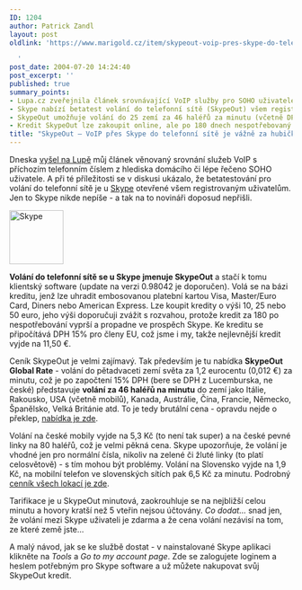 ```yaml
---
ID: 1204
author: Patrick Zandl
layout: post
oldlink: 'https://www.marigold.cz/item/skypeout-voip-pres-skype-do-telefonni-site-je-vazne-za-hubicku

  '
post_date: 2004-07-20 14:24:40
post_excerpt: ''
published: true
summary_points:
- Lupa.cz zveřejnila článek srovnávající VoIP služby pro SOHO uživatele.
- Skype nabízí betatest volání do telefonní sítě (SkypeOut) všem registrovaným uživatelům.
- SkypeOut umožňuje volání do 25 zemí za 46 haléřů za minutu (včetně DPH).
- Kredit SkypeOut lze zakoupit online, ale po 180 dnech nespotřebovaný propadá.
title: "SkypeOut – VoIP přes Skype do telefonní sítě je vážně za hubičku"
---
```


<p>
Dneska <a href="http://www.lupa.cz/clanek.php3?show=3505">vyšel na Lupě</a> můj článek věnovaný srovnání služeb VoIP s příchozím telefonním číslem z hlediska domácího či lépe řečeno SOHO uživatele. A při té příležitosti se v diskusi ukázalo, že betatestování pro volání do telefonní sítě je u <a href="http://www.skype.com/">Skype</a> otevřené všem registrovaným uživatelům. Jen to Skype nikde nepíše - a tak na to novináři doposud nepřišli. </p>
<div class="rightbox"><img src="/wp-content/uploads/20040720-skype-headset.jpg" alt="Skype" width="96" height="96" /></div><p>
<strong>Volání do telefonní sítě se u Skype jmenuje SkypeOut</strong> a stačí k tomu klientský software (update na verzi 0.98042 je doporučen). Volá se na bázi kreditu, jenž lze uhradit embosovanou platební kartou Visa, Master/Euro Card, Diners nebo American Express. Lze koupit kredity o výši 10, 25 nebo 50 euro, jeho výši doporučuji zvážit s rozvahou, protože kredit za 180 po nespotřebování vyprší a propadne ve prospěch Skype. Ke kreditu se připočítává DPH 15% pro členy EU, což jsme i my, takže nejlevnější kredit vyjde na 11,50 &#8364;. </p>
<p>
Ceník SkypeOut je velmi zajímavý. Tak především je tu nabídka <strong>SkypeOut Global Rate</strong> - volání do pětadvaceti zemí světa za 1,2 eurocentu (0,012 &#8364;) za minutu, což je po započtení 15% DPH (bere se DPH z Lucemburska, ne české) představuje <strong>volání za 46 haléřů na minutu</strong> do zemí jako Itálie, Rakousko, USA (včetně mobilů), Kanada, Austrálie, Čína, Francie, Německo, Španělsko, Velká Británie atd. To je tedy brutální cena - opravdu nejde o překlep, <a href="https://secure.skype.com/store/help.globalrate.html">nabídka je zde</a>. </p>
<p>
Volání na české mobily vyjde na 5,3 Kč (to není tak super) a na české pevné linky na 80 haléřů, což je velmi pěkná cena. Skype upozorňuje, že volání je vhodné jen pro normální čísla, nikoliv na zelené či žluté linky (to platí celosvětově) - s tím mohou být problémy. Volání na Slovensko vyjde na 1,9 Kč, na mobilní telefon ve slovenských sítích pak 6,5 Kč za minutu. Podrobný <a href="https://secure.skype.com/store/help.pricelist.html">cenník všech lokací je zde</a>.</p>
<p>
Tarifikace je u SkypeOut minutová, zaokrouhluje se na nejbližší celou minutu a hovory kratší než 5 vteřin nejsou účtovány. <em>Co dodat...</em> snad jen, že volání mezi Skype uživateli je zdarma a že cena volání nezávisí na tom, ze které země jste...</p>
<p>
A malý návod, jak se ke službě dostat - v nainstalované Skype aplikaci klikněte na <em>Tools </em>a <em>Go to my account page</em>. Zde se zalogujete loginem a heslem potřebným pro Skype software a už můžete nakupovat svůj SkypeOut kredit. </p>